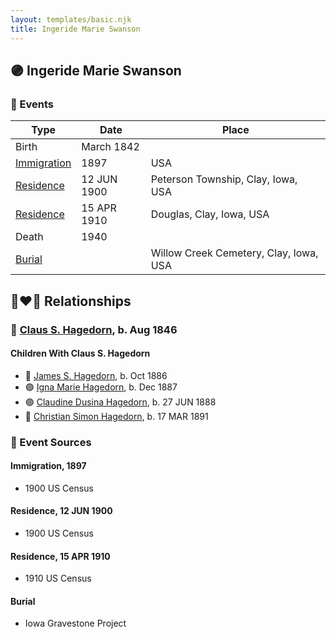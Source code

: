 ```yaml
---
layout: templates/basic.njk
title: Ingeride Marie Swanson
---
```

## 🟣 Ingeride Marie Swanson

### 📆 Events

Type | Date | Place
------ | ------ | ------
Birth | March 1842 |
[Immigration](#event-7355c7bc-30ea-45e3-8705-6cc302525073) | 1897 | USA
[Residence](#event-0604fa8f-b870-429b-b255-7e30f70f7bbe) | 12 JUN 1900 | Peterson Township, Clay, Iowa, USA
[Residence](#event-2c369e17-0a4c-489d-9936-6b3cc6926413) | 15 APR 1910 | Douglas, Clay, Iowa, USA
Death | 1940 |
[Burial](#event-6f9c02bf-3d05-4fbc-8532-327f4a985ec4) |  | Willow Creek Cemetery, Clay, Iowa, USA

## 👩‍❤️‍👨 Relationships

### 🔵 [Claus S. Hagedorn](/people/8/89695136), b. Aug 1846

#### Children With Claus S. Hagedorn
* 🔵 [James S. Hagedorn](/people/7/70562989), b. Oct 1886
* 🟣 [Igna Marie Hagedorn](/people/2/26272663), b. Dec 1887
* 🟣 [Claudine Dusina Hagedorn](/people/2/21896640), b. 27 JUN 1888
* 🔵 [Christian Simon Hagedorn](/people/9/92811722), b. 17 MAR 1891
### 📰 Event Sources

#### <a id="event-7355c7bc-30ea-45e3-8705-6cc302525073"></a> Immigration, 1897
* 1900 US Census

#### <a id="event-0604fa8f-b870-429b-b255-7e30f70f7bbe"></a> Residence, 12 JUN 1900
* 1900 US Census

#### <a id="event-2c369e17-0a4c-489d-9936-6b3cc6926413"></a> Residence, 15 APR 1910
* 1910 US Census

#### <a id="event-6f9c02bf-3d05-4fbc-8532-327f4a985ec4"></a> Burial
* Iowa Gravestone Project

